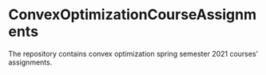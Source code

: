 # ConvexOptimizationCourseAssignments
The repository contains convex optimization spring semester 2021 courses' assignments.
